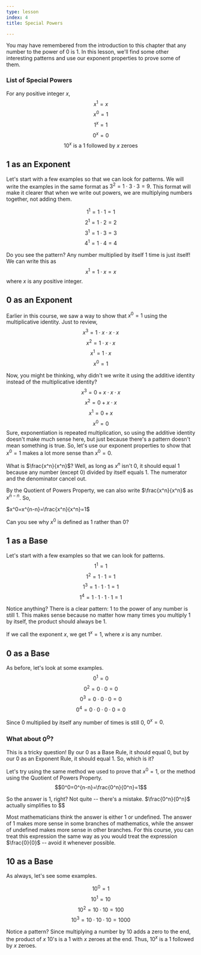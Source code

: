 ```yaml
---
type: lesson
index: 4
title: Special Powers

---
```


You may have remembered from the introduction to this chapter that any number to the power of $0$ is $1$. In this lesson, we'll find some other interesting patterns and use our exponent properties to prove some of them. 

### List of Special Powers
For any positive integer $x$,
$$x^1=x$$
$$x^0=1$$
$$1^x=1$$
$$0^x=0$$
$$\text{$10^x$ is a $1$ followed by $x$ zeroes}$$


## $1$ as an Exponent
Let's start with a few examples so that we can look for patterns. We will write the examples in the same format as $3^2=1\cdot3\cdot3=9$. This format will make it clearer that when we write out powers, we are multiplying numbers together, not adding them. 

$$1^1=1\cdot1=1$$
$$2^1=1\cdot2=2$$
$$3^1=1\cdot3=3$$
$$4^1=1\cdot4=4$$

Do you see the pattern? Any number multiplied by itself $1$ time is just itself! We can write this as
$$x^1=1\cdot x = x$$
where $x$ is any positive integer.

## $0$ as an Exponent
Earlier in this course, we saw a way to show that $x^0=1$ using the multiplicative identity. Just to review, 
$$x^3=1\cdot x\cdot x\cdot x$$
$$x^2=1\cdot x\cdot x$$
$$x^1=1\cdot x$$
$$x^0=1$$

Now, you might be thinking, why didn't we write it using the additive identity instead of the multiplicative identity?  
$$x^3=0+x\cdot x\cdot x$$
$$x^2=0+x\cdot x$$
$$x^1=0+x$$
$$x^0=0$$
Sure, exponentiation is repeated multiplication, so using the additive identity doesn't make much sense here, but just because there's a pattern doesn't mean something is true. So, let's use our exponent properties to show that $x^0=1$ makes a lot more sense than $x^0=0$. 

What is $\frac{x^n}{x^n}$? Well, as long as $x^n$ isn't $0$, it should equal $1$ because any number (except $0$) divided by itself equals $1$. The numerator and the denominator cancel out. 

By the Quotient of Powers Property, we can also write $\frac{x^n}{x^n}$ as $x^{n-n}$. So, 

$x^0=x^{n-n}=\frac{x^n}{x^n}=1$

Can you see why $x^0$ is defined as $1$ rather than $0$?


## $1$ as a Base
Let's start with a few examples so that we can look for patterns. 
$$1^1=1$$
$$1^2=1\cdot1=1$$
$$1^3=1\cdot1\cdot1=1$$
$$1^4=1\cdot1\cdot1\cdot1=1$$

Notice anything? There is a clear pattern: $1$ to the power of any number is still $1$. This makes sense because no matter how many times you multiply $1$ by itself, the product should always be $1$. 

If we call the exponent $x$, we get
$1^x=1$, where $x$ is any number. 

## $0$ as a Base

As before, let's look at some examples.
$$0^1=0$$
$$0^2=0\cdot 0=0$$
$$0^3=0\cdot 0\cdot 0=0$$
$$0^4=0\cdot 0\cdot 0\cdot 0=0$$

Since $0$ multiplied by itself any number of times is still $0$, $0^x=0$.

### What about $0^0$?
This is a tricky question! By our $0$ as a Base Rule, it should equal $0$, but by our $0$ as an Exponent Rule, it should equal $1$. So, which is it? 

Let's try using the same method we used to prove that $x^0=1$, or the method using the Quotient of Powers Property.
$$0^0=0^{n-n}=\frac{0^n}{0^n}=1$$

So the answer is 1, right? Not quite -- there's a mistake. $\frac{0^n}{0^n}$ actually simplifies to $$


Most mathematicians think the answer is either $1$ or $\text{undefined}$. The answer of $1$ makes more sense in some branches of mathematics, while the answer of $\text{undefined}$ makes more sense in other branches. For this course, you can treat this expression the same way as you would treat the expression $\frac{0}{0}$ -- avoid it whenever possible.

## $10$ as a Base

As always, let's see some examples.

$$10^0=1$$
$$10^1=10$$
$$10^2=10\cdot 10=100$$
$$10^3=10\cdot 10\cdot 10=1000$$

Notice a pattern? Since multiplying a number by 10 adds a zero to the end, the product of $x$ $10$'s is a $1$ with $x$ zeroes at the end. Thus, 
$10^x$ is a $1$ followed by $x$ zeroes. 
<!--stackedit_data:
eyJoaXN0b3J5IjpbLTE3OTY0MjQ4NDEsODY3NzM1NDMxLC01NT
g4NjkyNDUsLTI3ODI4NjIwNyw4OTY0OTAyOTEsLTEwODQwMjIw
MzYsMTMwNTM0MTgyNV19
-->